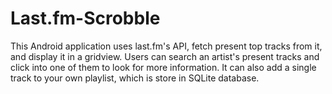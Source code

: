 # Last.fm-Scrobble
This Android application uses last.fm's API, fetch present top tracks from it, and display it in a gridview.
Users can search an artist's present tracks and click into one of them to look for more information.
It can also add a single track to your own playlist, which is store in SQLite database.
